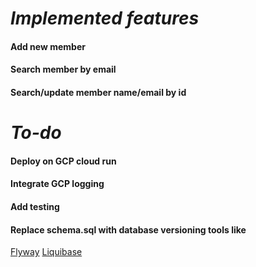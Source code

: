# *Implemented features*
#### Add new member
#### Search member by email
#### Search/update member name/email by id

# *To-do*
#### Deploy on GCP cloud run
#### Integrate GCP logging
#### Add testing
#### Replace schema.sql with database versioning tools like
[Flyway](https://flywaydb.org)
[Liquibase](https://www.liquibase.com/community)
